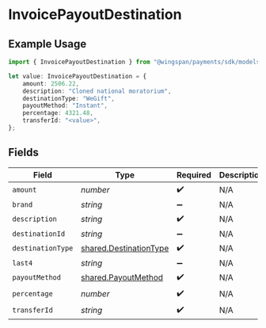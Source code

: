 # InvoicePayoutDestination

## Example Usage

```typescript
import { InvoicePayoutDestination } from "@wingspan/payments/sdk/models/shared";

let value: InvoicePayoutDestination = {
    amount: 2506.22,
    description: "Cloned national moratorium",
    destinationType: "WeGift",
    payoutMethod: "Instant",
    percentage: 4321.48,
    transferId: "<value>",
};
```

## Fields

| Field                                                                   | Type                                                                    | Required                                                                | Description                                                             |
| ----------------------------------------------------------------------- | ----------------------------------------------------------------------- | ----------------------------------------------------------------------- | ----------------------------------------------------------------------- |
| `amount`                                                                | *number*                                                                | :heavy_check_mark:                                                      | N/A                                                                     |
| `brand`                                                                 | *string*                                                                | :heavy_minus_sign:                                                      | N/A                                                                     |
| `description`                                                           | *string*                                                                | :heavy_check_mark:                                                      | N/A                                                                     |
| `destinationId`                                                         | *string*                                                                | :heavy_minus_sign:                                                      | N/A                                                                     |
| `destinationType`                                                       | [shared.DestinationType](../../../sdk/models/shared/destinationtype.md) | :heavy_check_mark:                                                      | N/A                                                                     |
| `last4`                                                                 | *string*                                                                | :heavy_minus_sign:                                                      | N/A                                                                     |
| `payoutMethod`                                                          | [shared.PayoutMethod](../../../sdk/models/shared/payoutmethod.md)       | :heavy_check_mark:                                                      | N/A                                                                     |
| `percentage`                                                            | *number*                                                                | :heavy_check_mark:                                                      | N/A                                                                     |
| `transferId`                                                            | *string*                                                                | :heavy_check_mark:                                                      | N/A                                                                     |